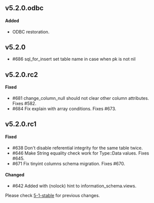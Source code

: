 ## v5.2.0.odbc

#### Added

- ODBC restoration.

## v5.2.0

- #686 sql_for_insert set table name in case when pk is not nil

## v5.2.0.rc2

#### Fixed

- #681 change_column_null should not clear other column attributes. Fixes #582.
- #684 Fix explain with array conditions. Fixes #673.

## v5.2.0.rc1

#### Fixed

- #638 Don't disable referential integrity for the same table twice.
- #646 Make String equality check work for Type::Data values. Fixes #645.
- #671 Fix tinyint columns schema migration. Fixes #670.

#### Changed

- #642 Added with (nolock) hint to information_schema.views.


Please check [5-1-stable](https://github.com/rails-sqlserver/activerecord-sqlserver-adapter/blob/5-1-stable/CHANGELOG.md) for previous changes.
